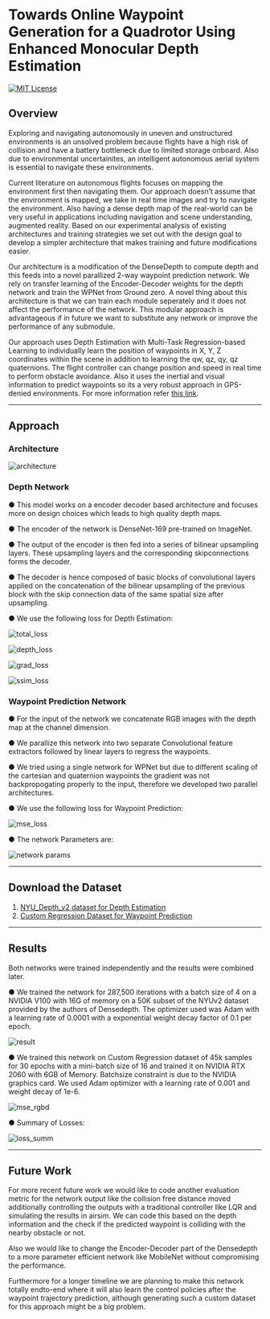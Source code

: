 # Towards Online Waypoint Generation for a Quadrotor Using Enhanced Monocular Depth Estimation
[![MIT License](http://img.shields.io/badge/license-MIT-blue.svg?style=flat)](LICENSE)
## Overview

Exploring and navigating autonomously in uneven and unstructured environments is an unsolved problem because flights have a high risk of collision and have a battery bottleneck due to limited storage onboard. Also due to environmental uncertainites, an intelligent autonomous aerial system is essential to navigate these environments. 

Current literature on autonomous flights focuses on mapping the environment first then navigating them. Our approach doesn’t assume that the environment is mapped, we take in real time images and try to navigate the environment. Also having a dense depth map of the real-world can be very useful in applications including navigation and scene understanding, augmented reality. Based on our experimental analysis of existing architectures and training strategies we set out with the design goal to develop a simpler architecture that makes training and future modifications easier. 

Our architecture is a modification of the DenseDepth to compute depth and this feeds into a novel parallized 2-way waypoint prediction network. We rely on transfer learning of the Encoder-Decoder weights for the depth network and train the WPNet from Ground zero. A novel thing about this architecture is that we can train each module seperately and it does not affect the performance of the network. This modular approach is advantageous if in future we want to substitute any network or improve the performance of any submodule. 

Our approach uses Depth Estimation with Multi-Task Regression-based Learning to individually learn the position of waypoints in X, Y, Z coordinates within the scene in addition to learning the qw, qz, qy, qz quaternions. The flight controller can change position and speed in real time to perform obstacle avoidance. Also it uses the inertial and visual information to predict waypoints so its a very robust approach in GPS-denied environments. For more information refer [this link](https://github.com/savnani5/WPNet/blob/main/Depth_WPNet.pptx).

---
## Approach

### Architecture

![architecture](git_images/architecture.PNG)


### Depth Network

● This model works on a encoder decoder based architecture and focuses more on design choices which leads to high quality depth maps. 

● The encoder of the network is DenseNet-169 pre-trained on ImageNet. 

● The output of the encoder is then fed into a series of bilinear upsampling layers. These upsampling layers and the corresponding skipconnections forms the decoder. 

● The decoder is hence composed of basic blocks of convolutional layers applied on the concatenation of the bilinear upsampling of the previous block with the skip connection data of the same spatial size after upsampling.

● We use the following loss for Depth Estimation:

![total_loss](git_images/total_loss.PNG)

![depth_loss](git_images/depth_loss.PNG)

![grad_loss](git_images/grad_loss.PNG)

![ssim_loss](git_images/ssim_loss.PNG)


### Waypoint Prediction Network

● For the input of the network we concatenate RGB images with the depth map at the channel dimension. 

● We parallize this network into two separate Convolutional feature extractors followed by linear layers to regress the waypoints. 

● We tried using a single network for WPNet but due to different scaling of the cartesian and quaternion waypoints the gradient was not backpropogating properly to the input, therefore we developed two parallel architectures.

● We use the following loss for Waypoint Prediction:

![mse_loss](git_images/mse_loss.PNG)

● The network Parameters are:

![network params](git_images/params.PNG)

---
## Download the Dataset

1) [NYU_Depth_v2 dataset for Depth Estimation](https://s3-eu-west-1.amazonaws.com/densedepth/nyu_test.zip)
2) [Custom Regression Dataset for Waypoint Prediction](https://drive.google.com/drive/folders/16ZIi2aNkl4y1HaZcLaSx453Y9vk-LaTC?usp=sharing) 

---
## Results

Both networks were trained independently and the results were combined later.

● We trained the network for 287,500 iterations with a batch size of 4 on a NVIDIA V100 with 16G of memory on a 50K subset of the NYUv2 dataset provided by the authors of Densedepth. The optimizer used was Adam with a learning rate of 0.0001 with a exponential weight decay factor of 0.1 per epoch.

![result](git_images/res.PNG)

● We trained this network on Custom Regression dataset of 45k samples for 30 epochs with a mini-batch size of 16 and trained it on NVIDIA RTX 2060 with 6GB of Memory. Batchsize constraint is due to the NVIDIA graphics card. We used Adam optimizer with a learning rate of 0.001 and weight decay of 1e-6.

![mse_rgbd](git_images/mse_rgbd.PNG)

● Summary of Losses:

![loss_summ](git_images/loss_summ.PNG)

---
## Future Work

For more recent future work we would like to code another evaluation metric for the network output like the collision free distance moved additionally controlling the outputs with a traditional controller like LQR and simulating the results in airsim. We can code this based on the depth information and the check if the predicted waypoint is colliding with the nearby obstacle or not. 

Also we would like to change the Encoder-Decoder part of the Densedepth to a more parameter efficient network like MobileNet without compromising the performance. 

Furthermore for a longer timeline we are planning to make this network totally endto-end where it will also learn the control policies after the waypoint trajectory prediction, although generating such a custom dataset for this approach might be a big problem.
